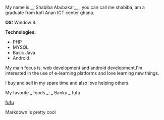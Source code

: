 My name is  __ Shabiba Abubakar__ , you can call me shabiba, am a graduate from kofi Anan ICT center ghana.
  
**OS:**  Window 8.
  
**Technologies:**
 
- PHP 
- MYSQL
- Basic Java
- Android.

My main focus is, web development and android development,I'm interested in the use of e-learning platforms and love learning new things.
  
I buy and sell in my spare time and also love helping others.

My favorite _ foods _:
_ Banku
_ fufu

[fufu](http://cdn.ghanaweb.com/imagelib/pics/89598063.jpg)

Markdown is pretty cool
  
  [Email]: shabiba85@gmail.com
